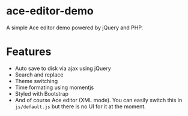ace-editor-demo
===============

A simple Ace editor demo powered by jQuery and PHP.

Features
========

* Auto save to disk via ajax using jQuery
* Search and replace
* Theme switching
* Time formating using momentjs
* Styled with Bootstrap
* And of course Ace editor (XML mode). You can easily switch this in `js/default.js` but there is no UI for it at the moment.

